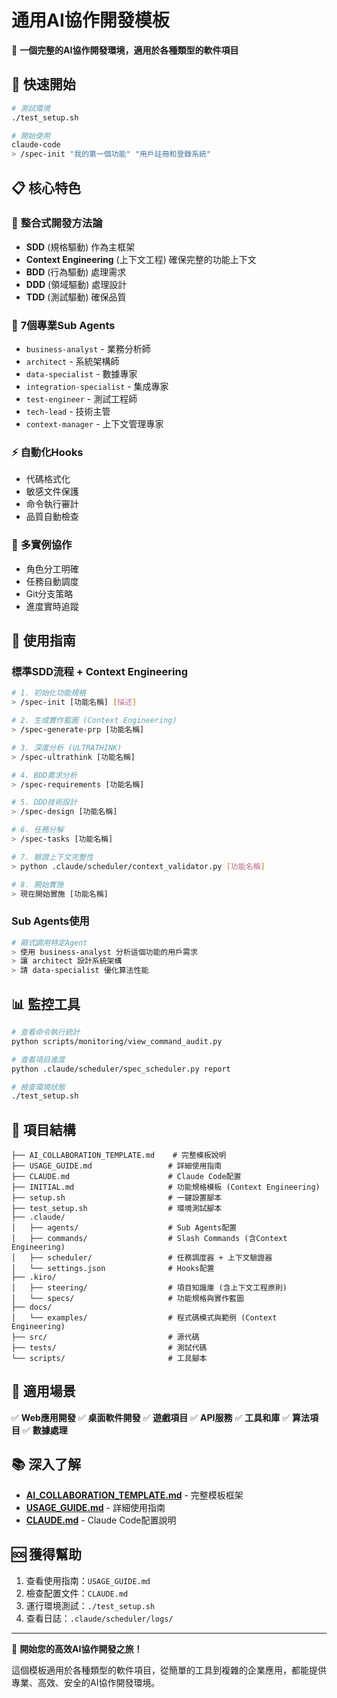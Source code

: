 # 通用AI協作開發模板

🎯 **一個完整的AI協作開發環境，適用於各種類型的軟件項目**

## 🚀 快速開始

```bash
# 測試環境
./test_setup.sh

# 開始使用
claude-code
> /spec-init "我的第一個功能" "用戶註冊和登錄系統"
```

## 📋 核心特色

### 🤖 **整合式開發方法論**
- **SDD** (規格驅動) 作為主框架
- **Context Engineering** (上下文工程) 確保完整的功能上下文
- **BDD** (行為驅動) 處理需求
- **DDD** (領域驅動) 處理設計
- **TDD** (測試驅動) 確保品質

### 👥 **7個專業Sub Agents**
- `business-analyst` - 業務分析師
- `architect` - 系統架構師
- `data-specialist` - 數據專家
- `integration-specialist` - 集成專家
- `test-engineer` - 測試工程師
- `tech-lead` - 技術主管
- `context-manager` - 上下文管理專家

### ⚡ **自動化Hooks**
- 代碼格式化
- 敏感文件保護
- 命令執行審計
- 品質自動檢查

### 🔄 **多實例協作**
- 角色分工明確
- 任務自動調度
- Git分支策略
- 進度實時追蹤

## 📖 使用指南

### 標準SDD流程 + Context Engineering
```bash
# 1. 初始化功能規格
> /spec-init [功能名稱] [描述]

# 2. 生成實作藍圖 (Context Engineering)
> /spec-generate-prp [功能名稱]

# 3. 深度分析 (ULTRATHINK)
> /spec-ultrathink [功能名稱]

# 4. BDD需求分析
> /spec-requirements [功能名稱]

# 5. DDD技術設計
> /spec-design [功能名稱]

# 6. 任務分解
> /spec-tasks [功能名稱]

# 7. 驗證上下文完整性
> python .claude/scheduler/context_validator.py [功能名稱]

# 8. 開始實施
> 現在開始實施 [功能名稱]
```

### Sub Agents使用
```bash
# 顯式調用特定Agent
> 使用 business-analyst 分析這個功能的用戶需求
> 讓 architect 設計系統架構
> 請 data-specialist 優化算法性能
```

## 📊 監控工具

```bash
# 查看命令執行統計
python scripts/monitoring/view_command_audit.py

# 查看項目進度
python .claude/scheduler/spec_scheduler.py report

# 檢查環境狀態
./test_setup.sh
```

## 📁 項目結構

```
├── AI_COLLABORATION_TEMPLATE.md    # 完整模板說明
├── USAGE_GUIDE.md                 # 詳細使用指南
├── CLAUDE.md                      # Claude Code配置
├── INITIAL.md                     # 功能規格模板 (Context Engineering)
├── setup.sh                       # 一鍵設置腳本
├── test_setup.sh                  # 環境測試腳本
├── .claude/
│   ├── agents/                    # Sub Agents配置
│   ├── commands/                  # Slash Commands (含Context Engineering)
│   ├── scheduler/                 # 任務調度器 + 上下文驗證器
│   └── settings.json              # Hooks配置
├── .kiro/
│   ├── steering/                  # 項目知識庫 (含上下文工程原則)
│   └── specs/                     # 功能規格與實作藍圖
├── docs/
│   └── examples/                  # 程式碼模式與範例 (Context Engineering)
├── src/                           # 源代碼
├── tests/                         # 測試代碼
└── scripts/                       # 工具腳本
```

## 🎯 適用場景

✅ **Web應用開發**
✅ **桌面軟件開發**
✅ **遊戲項目**
✅ **API服務**
✅ **工具和庫**
✅ **算法項目**
✅ **數據處理**

## 📚 深入了解

- **[AI_COLLABORATION_TEMPLATE.md](AI_COLLABORATION_TEMPLATE.md)** - 完整模板框架
- **[USAGE_GUIDE.md](USAGE_GUIDE.md)** - 詳細使用指南
- **[CLAUDE.md](CLAUDE.md)** - Claude Code配置說明

## 🆘 獲得幫助

1. 查看使用指南：`USAGE_GUIDE.md`
2. 檢查配置文件：`CLAUDE.md`
3. 運行環境測試：`./test_setup.sh`
4. 查看日誌：`.claude/scheduler/logs/`

---

🎉 **開始您的高效AI協作開發之旅！**

這個模板適用於各種類型的軟件項目，從簡單的工具到複雜的企業應用，都能提供專業、高效、安全的AI協作開發環境。